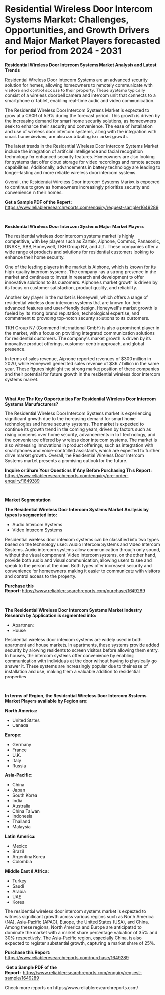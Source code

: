 <p><h1>Residential Wireless Door Intercom Systems Market: Challenges, Opportunities, and Growth Drivers and Major Market Players forecasted for period from 2024 - 2031</h1></p><p><strong>Residential Wireless Door Intercom Systems Market Analysis and Latest Trends</strong></p>
<p><p>Residential Wireless Door Intercom Systems are an advanced security solution for homes, allowing homeowners to remotely communicate with visitors and control access to their property. These systems typically consist of a wireless doorbell camera and intercom unit that connects to a smartphone or tablet, enabling real-time audio and video communication.</p><p>The Residential Wireless Door Intercom Systems Market is expected to grow at a CAGR of 5.9% during the forecast period. This growth is driven by the increasing demand for smart home security solutions, as homeowners seek to enhance their security and convenience. The ease of installation and use of wireless door intercom systems, along with the integration with smart home devices, are also contributing to market growth.</p><p>The latest trends in the Residential Wireless Door Intercom Systems Market include the integration of artificial intelligence and facial recognition technology for enhanced security features. Homeowners are also looking for systems that offer cloud storage for video recordings and remote access capabilities. Additionally, advancements in battery technology are leading to longer-lasting and more reliable wireless door intercom systems.</p><p>Overall, the Residential Wireless Door Intercom Systems Market is expected to continue to grow as homeowners increasingly prioritize security and convenience in their homes.</p></p>
<p><strong>Get a Sample PDF of the Report:&nbsp;</strong> <a href="https://www.reliableresearchreports.com/enquiry/request-sample/1649289">https://www.reliableresearchreports.com/enquiry/request-sample/1649289</a></p>
<p>&nbsp;</p>
<p><strong>Residential Wireless Door Intercom Systems Major Market Players</strong></p>
<p><p>The residential wireless door intercom systems market is highly competitive, with key players such as Zartek, Aiphone, Commax, Panasonic, DNAKE, ABB, Honeywell, TKH Group NV, and JLT. These companies offer a wide range of products and solutions for residential customers looking to enhance their home security.</p><p>One of the leading players in the market is Aiphone, which is known for its high-quality intercom systems. The company has a strong presence in the market and continues to invest in research and development to offer innovative solutions to its customers. Aiphone's market growth is driven by its focus on customer satisfaction, product quality, and reliability.</p><p>Another key player in the market is Honeywell, which offers a range of residential wireless door intercom systems that are known for their advanced features and user-friendly design. Honeywell's market growth is fueled by its strong brand reputation, technological expertise, and commitment to providing top-notch security solutions to its customers.</p><p>TKH Group NV (Commend International GmbH) is also a prominent player in the market, with a focus on providing integrated communication solutions for residential customers. The company's market growth is driven by its innovative product offerings, customer-centric approach, and global presence.</p><p>In terms of sales revenue, Aiphone reported revenues of $300 million in 2020, while Honeywell generated sales revenue of $36.7 billion in the same year. These figures highlight the strong market position of these companies and their potential for future growth in the residential wireless door intercom systems market.</p></p>
<p>&nbsp;</p>
<p><strong>What Are The Key Opportunities For Residential Wireless Door Intercom Systems Manufacturers?</strong></p>
<p><p>The Residential Wireless Door Intercom Systems market is experiencing significant growth due to the increasing demand for smart home technologies and home security systems. The market is expected to continue its growth trend in the coming years, driven by factors such as rising concerns over home security, advancements in IoT technology, and the convenience offered by wireless door intercom systems. The market is also witnessing innovations in product offerings, such as integration with smartphones and voice-controlled assistants, which are expected to further drive market growth. Overall, the Residential Wireless Door Intercom Systems market presents a promising outlook for the future.</p></p>
<p><strong>Inquire or Share Your Questions If Any Before Purchasing This Report:</strong> <a href="https://www.reliableresearchreports.com/enquiry/pre-order-enquiry/1649289">https://www.reliableresearchreports.com/enquiry/pre-order-enquiry/1649289</a></p>
<p>&nbsp;</p>
<p><strong>Market Segmentation</strong></p>
<p><strong>The Residential Wireless Door Intercom Systems Market Analysis by types is segmented into:</strong></p>
<p><ul><li>Audio Intercom Systems</li><li>Video Intercom Systems</li></ul></p>
<p><p>Residential wireless door intercom systems can be classified into two types based on the technology used: Audio Intercom Systems and Video Intercom Systems. Audio intercom systems allow communication through only sound, without the visual component. Video intercom systems, on the other hand, provide both audio and visual communication, allowing users to see and speak to the person at the door. Both types offer increased security and convenience for homeowners, making it easier to communicate with visitors and control access to the property.</p></p>
<p><strong>Purchase this Report:&nbsp;</strong><a href="https://www.reliableresearchreports.com/purchase/1649289">https://www.reliableresearchreports.com/purchase/1649289</a></p>
<p>&nbsp;</p>
<p><strong>The Residential Wireless Door Intercom Systems Market Industry Research by Application is segmented into:</strong></p>
<p><ul><li>Apartment</li><li>House</li></ul></p>
<p><p>Residential wireless door intercom systems are widely used in both apartment and house markets. In apartments, these systems provide added security by allowing residents to screen visitors before allowing them entry. In houses, the intercom systems offer convenience by enabling communication with individuals at the door without having to physically go answer it. These systems are increasingly popular due to their ease of installation and use, making them a valuable addition to residential properties.</p></p>
<p>&nbsp;</p>
<p><strong>In terms of Region, the Residential Wireless Door Intercom Systems Market Players available by Region are:</strong></p>
<p>
    <p> <strong> North America: </strong>
        <ul>
            <li>United States</li>
            <li>Canada</li>
        </ul>
        </p> 
    <p> <strong> Europe: </strong>
        <ul>
            <li>Germany</li>
            <li>France</li>
            <li>U.K.</li>
            <li>Italy</li>
            <li>Russia</li>
        </ul>
        </p> 
    <p> <strong> Asia-Pacific: </strong>
        <ul>
            <li>China</li>
            <li>Japan</li>
            <li>South Korea</li>
            <li>India</li>
            <li>Australia</li>
            <li>China Taiwan</li>
            <li>Indonesia</li>
            <li>Thailand</li>
            <li>Malaysia</li>
        </ul>
        </p> 
    <p> <strong> Latin America: </strong>
        <ul>
            <li>Mexico</li>
            <li>Brazil</li>
            <li>Argentina Korea</li>
            <li>Colombia</li>
        </ul>
        </p> 
    <p> <strong> Middle East & Africa: </strong>
        <ul>
            <li>Turkey</li>
            <li>Saudi</li>
            <li>Arabia</li>
            <li>UAE</li>
            <li>Korea</li>
        </ul>
    </p>
    </p>
<p><p>The residential wireless door intercom systems market is expected to witness significant growth across various regions such as North America (NA), Asia-Pacific (APAC), Europe, the United States (USA), and China. Among these regions, North America and Europe are anticipated to dominate the market with a market share percentage valuation of 35% and 30% respectively. The Asia-Pacific region, especially China, is also expected to register substantial growth, capturing a market share of 25%.</p></p>
<p><strong>Purchase this Report: </strong><a href="https://www.reliableresearchreports.com/purchase/1649289">https://www.reliableresearchreports.com/purchase/1649289</a></p>
<p>&nbsp;<strong>Get a Sample PDF of the Report:&nbsp;&nbsp;</strong><a href="https://www.reliableresearchreports.com/enquiry/request-sample/1649289">https://www.reliableresearchreports.com/enquiry/request-sample/1649289</a></p>
<p><strong></strong></p>
<p>Check more reports on https://www.reliableresearchreports.com/</p>